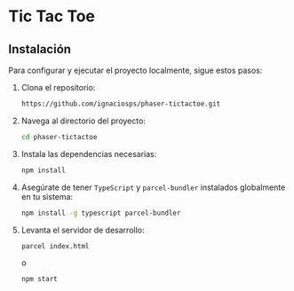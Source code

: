 # Tic Tac Toe

## Instalación

Para configurar y ejecutar el proyecto localmente, sigue estos pasos:

1. Clona el repositorio:

   ```bash
   https://github.com/ignaciosps/phaser-tictactoe.git
   ```

2. Navega al directorio del proyecto:

   ```bash
   cd phaser-tictactoe
   ```

3. Instala las dependencias necesarias:

   ```bash
   npm install
   ```

4. Asegúrate de tener `TypeScript` y `parcel-bundler` instalados globalmente en tu sistema:

   ```bash
   npm install -g typescript parcel-bundler
   ```

5. Levanta el servidor de desarrollo:
   ```bash
   parcel index.html
   ```
   o
   ```bash
   npm start
   ```
